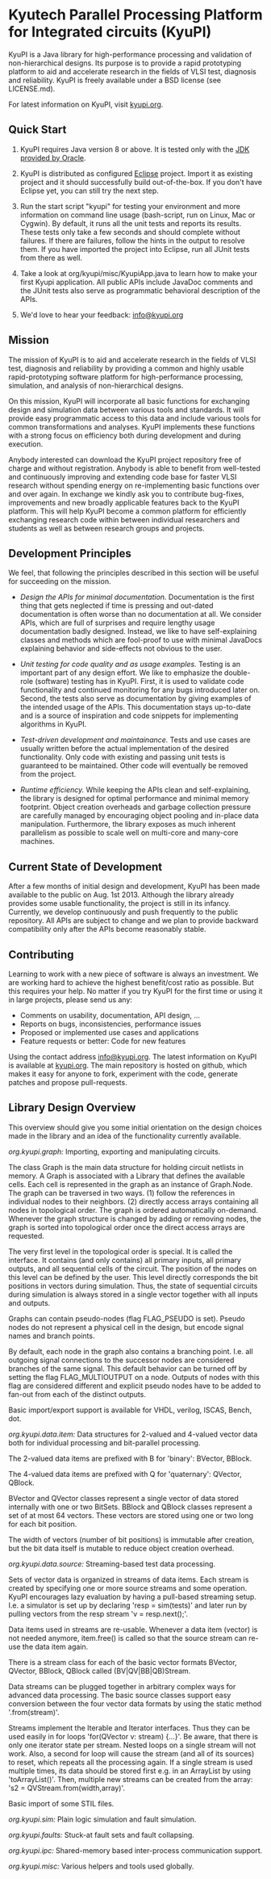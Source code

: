 Kyutech Parallel Processing Platform for Integrated circuits (KyuPI)
====================================================================

KyuPI is a Java library for high-performance processing and validation of
non-hierarchical designs. Its purpose is to provide a rapid prototyping
platform to aid and accelerate research in the fields of VLSI test, diagnosis
and reliability. KyuPI is freely available under a BSD license (see
LICENSE.md).

For latest information on KyuPI, visit [kyupi.org](http://kyupi.org).


Quick Start
-----------

1. KyuPI requires Java version 8 or above. It is tested only with the
   [JDK provided by Oracle](http://www.oracle.com/technetwork/java/javase/downloads/index.html).

2. KyuPI is distributed as configured [Eclipse](http://www.eclipse.org)
   project. Import it as existing project and it should successfully build
   out-of-the-box. If you don't have Eclipse yet, you can still try the next
   step.

3. Run the start script "kyupi" for testing your environment and more
   information on command line usage (bash-script, run on Linux, Mac or Cygwin).
   By default, it runs all the unit tests and reports its results. These tests 
   only take a few seconds and should complete without failures. If there are 
   failures, follow the hints in the output to resolve them. If you have 
   imported the project into Eclipse, run all JUnit tests from there as well.

4. Take a look at org/kyupi/misc/KyupiApp.java to learn how to make your first
   Kyupi application. All public APIs include JavaDoc comments and the JUnit tests
   also serve as programmatic behavioral description of the APIs.

5. We'd love to hear your feedback: info@kyupi.org


Mission
-------

The mission of KyuPI is to aid and accelerate research in the fields of VLSI
test, diagnosis and reliability by providing a common and highly usable
rapid-prototyping software platform for high-performance processing,
simulation, and analysis of non-hierarchical designs.

On this mission, KyuPI will incorporate all basic functions for exchanging
design and simulation data between various tools and standards. It will provide
easy programmatic access to this data and include various tools for common
transformations and analyses. KyuPI implements these functions with a strong
focus on efficiency both during development and during execution.

Anybody interested can download the KyuPI project repository free of charge and
without registration. Anybody is able to benefit from well-tested and
continuously improving and extending code base for faster VLSI research without
spending energy on re-implementing basic functions over and over again. In
exchange we kindly ask you to contribute bug-fixes, improvements and new
broadly applicable features back to the KyuPI platform. This will help KyuPI
become a common platform for efficiently exchanging research code within
between individual researchers and students as well as between research groups
and projects. 


Development Principles
----------------------

We feel, that following the principles described in this section will be useful
for succeeding on the mission.

* *Design the APIs for minimal documentation.* Documentation is the first thing
  that gets neglected if time is pressing and out-dated documentation is often
  worse than no documentation at all. We consider APIs, which are full of
  surprises and require lengthy usage documentation badly designed. Instead, we
  like to have self-explaining classes and methods which are fool-proof to use
  with minimal JavaDocs explaining behavior and side-effects not obvious to the
  user.

* *Unit testing for code quality and as usage examples.* Testing is an important
  part of any design effort. We like to emphasize the double-role (software)
  testing has in KyuPI. First, it is used to validate code functionality and
  continued monitoring for any bugs introduced later on. Second, the tests also
  serve as documentation by giving examples of the intended usage of the APIs.
  This documentation stays up-to-date and is a source of inspiration and code
  snippets for implementing algorithms in KyuPI.

* *Test-driven development and maintainance.* Tests and use cases are usually
  written before the actual implementation of the desired functionality. Only
  code with existing and passing unit tests is guaranteed to be maintained.
  Other code will eventually be removed from the project.

* *Runtime efficiency.* While keeping the APIs clean and self-explaining, the
  library is designed for optimal performance and minimal memory footprint.
  Object creation overheads and garbage collection pressure are carefully
  managed by encouraging object pooling and in-place data manipulation.
  Furthermore, the library exposes as much inherent parallelism as possible to
  scale well on multi-core and many-core machines.


Current State of Development
----------------------------

After a few months of initial design and development, KyuPI has been made
available to the public on Aug. 1st 2013. Although the library already provides
some usable functionality, the project is still in its infancy. Currently, we
develop continuously and push frequently to the public repository. All APIs are
subject to change and we plan to provide backward compatibility only after the
APIs become reasonably stable.


Contributing
------------

Learning to work with a new piece of software is always an investment. We are
working hard to achieve the highest benefit/cost ratio as possible. But this
requires your help. No matter if you try KyuPI for the first time or using it
in large projects, please send us any:

* Comments on usability, documentation, API design, ...
* Reports on bugs, inconsistencies, performance issues
* Proposed or implemented use cases and applications
* Feature requests or better: Code for new features

Using the contact address info@kyupi.org. The latest information on KyuPI is
available at [kyupi.org](http://kyupi.org). The main repository is hosted on
github, which makes it easy for anyone to fork, experiment with the code,
generate patches and propose pull-requests. 


Library Design Overview
-----------------------

This overview should give you some initial orientation on the design choices made
in the library and an idea of the functionality currently available.

*org.kyupi.graph:* Importing, exporting and manipulating circuits.

The class Graph is the main data structure for holding circuit netlists in memory.
A Graph is associated with a Library that defines the available cells.
Each cell is represented in the graph as an instance of Graph.Node.
The graph can be traversed in two ways. (1) follow the references in individual
nodes to their neighbors. (2) directly access arrays containing all nodes in
topological order. The graph is ordered automatically on-demand. Whenever the graph
structure is changed by adding or removing nodes, the graph is sorted into
topological order once the direct access arrays are requested.

The very first level in the topological order is special. It is called the
interface. It contains (and only contains) all primary inputs, all primary outputs,
and all sequential cells of the circuit. The position of the nodes on this level
can be defined by the user. This level directly corresponds the bit positions in
vectors during simulation. Thus, the state of sequential circuits during simulation
is always stored in a single vector together with all inputs and outputs.

Graphs can contain pseudo-nodes (flag FLAG_PSEUDO is set). Pseudo nodes do not
represent a physical cell in the design, but encode signal names and branch points.

By default, each node in the graph also contains a branching point. I.e. all
outgoing signal connections to the successor nodes are considered branches of the
same signal. This default behavior can be turned off by setting the flag
FLAG_MULTIOUTPUT on a node. Outputs of nodes with this flag are considered different
and explicit pseudo nodes have to be added to fan-out from each of the distinct
outputs.

Basic import/export support is available for VHDL, verilog, ISCAS, Bench, dot.

*org.kyupi.data.item:* Data structures for 2-valued and 4-valued vector data both
for individual processing and bit-parallel processing.

The 2-valued data items are prefixed with B for 'binary': BVector, BBlock.

The 4-valued data items are prefixed with Q for 'quaternary': QVector, QBlock.

BVector and QVector classes represent a single vector of data stored internally
with one or two BitSets.
BBlock and QBlock classes represent a set of at most 64 vectors. These vectors
are stored using one or two long for each bit position.

The width of vectors (number of bit positions) is immutable after creation, but
the bit data itself is mutable to reduce object creation overhead. 


*org.kyupi.data.source:* Streaming-based test data processing.

Sets of vector data is organized in streams of data items. Each stream is created
by specifying one or more source streams and some operation. KyuPI encourages
lazy evaluation by having a pull-based streaming setup. I.e. a simulator is set up
by declaring 'resp = sim(tests)' and later run by pulling vectors from the resp
stream 'v = resp.next();'.

Data items used in streams are re-usable. Whenever a data item (vector) is not needed
anymore, item.free() is called so that the source stream can re-use the data item
again.

There is a stream class for each of the basic vector formats BVector, QVector,
BBlock, QBlock called (BV|QV|BB|QB)Stream.

Data streams can be plugged together in arbitrary complex ways for advanced data
processing. The basic source classes support easy conversion between the four
vector data formats by using the static method '.from(stream)'.

Streams implement the Iterable and Iterator interfaces. Thus they can be used
easily in for loops 'for(QVector v: stream) {...}'. Be aware, that there is only one
iterator state per stream. Nested loops on a single stream will not work. Also,
a second for loop will cause the stream (and all of its sources) to reset, which
repeats all the processing again. If a single stream is used multiple times, its data
should be stored first e.g. in an ArrayList by using 'toArrayList()'. Then, multiple
new streams can be created from the array: 's2 = QVStream.from(width,array)'.

Basic import of some STIL files.

*org.kyupi.sim:* Plain logic simulation and fault simulation.

*org.kyupi.faults:* Stuck-at fault sets and fault collapsing.

*org.kyupi.ipc:* Shared-memory based inter-process communication support.

*org.kyupi.misc:* Various helpers and tools used globally.

